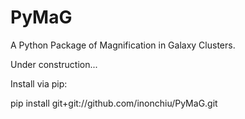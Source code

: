 # PyMaG
A Python Package of Magnification in Galaxy Clusters.

Under construction...

Install via pip:

  pip install git+git://github.com/inonchiu/PyMaG.git
